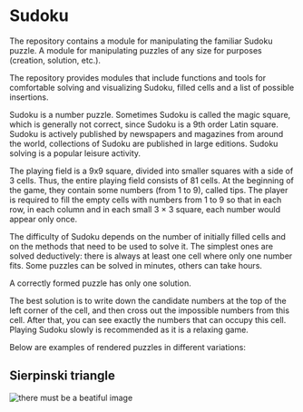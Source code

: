 # Sudoku
The repository contains a module for manipulating the familiar Sudoku puzzle. A module for manipulating puzzles of any size for purposes (creation, solution, etc.).

The repository provides modules that include functions and tools for comfortable solving and visualizing Sudoku, filled cells and a list of possible insertions.

Sudoku is a number puzzle. Sometimes Sudoku is called the magic square, which is generally not correct, since Sudoku is a 9th order Latin square. Sudoku is actively published by newspapers and magazines from around the world, collections of Sudoku are published in large editions. Sudoku solving is a popular leisure activity.

The playing field is a 9x9 square, divided into smaller squares with a side of 3 cells. Thus, the entire playing field consists of 81 cells. At the beginning of the game, they contain some numbers (from 1 to 9), called tips. The player is required to fill the empty cells with numbers from 1 to 9 so that in each row, in each column and in each small 3 × 3 square, each number would appear only once.

The difficulty of Sudoku depends on the number of initially filled cells and on the methods that need to be used to solve it. The simplest ones are solved deductively: there is always at least one cell where only one number fits. Some puzzles can be solved in minutes, others can take hours.

A correctly formed puzzle has only one solution.

The best solution is to write down the candidate numbers at the top of the left corner of the cell, and then cross out the impossible numbers from this cell. After that, you can see exactly the numbers that can occupy this cell. Playing Sudoku slowly is recommended as it is a relaxing game.

Below are examples of rendered puzzles in different variations:
## Sierpinski triangle
 ![there must be a beatiful image](https://github.com/Kyrylo-Kotelevets/Sudoku/blob/master/files/sudoku.jpg)
